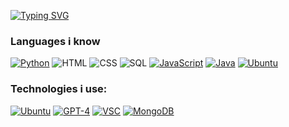 [![Typing SVG](https://readme-typing-svg.demolab.com?font=Jetbrains+Mono&duration=4500&pause=1000&color=EA6C06&center=true&vCenter=true&random=false&width=435&lines=Hi!+I'm+Vian%2C+a+self-taught+developer)](https://git.io/typing-svg)

### Languages i know

[![Python](https://img.shields.io/badge/-Python-141414?style=flat&logo=python)](https://docs.microsoft.com/en-us/dotnet/csharp/)
![HTML](https://img.shields.io/badge/-HTML-141414?style=flat&logo=html5)
![CSS](https://img.shields.io/badge/-CSS-141414?style=flat&logo=css3)
![SQL](https://img.shields.io/badge/-SQL-141414?style=flat&logo=postgresql)
[![JavaScript](https://img.shields.io/badge/-JavaScript-141414?style=flat&logo=javascript)](https://www.javascript.com/)
[![Java](https://img.shields.io/badge/-Java-141414?style=flat&logo=openjdk)](https://adoptium.net/)
[![Ubuntu](https://img.shields.io/badge/-Ubuntu-141414?style=flat&logo=ubuntu)](https://ubuntu.com/)

### Technologies i use:
[![Ubuntu](https://img.shields.io/badge/-Ubuntu-141414?style=flat&logo=ubuntu)](https://ubuntu.com/)
[![GPT-4](https://img.shields.io/badge/-Ubuntu-141414?style=flat&logo=openai)](https://ubuntu.com/)
[![VSC](https://img.shields.io/badge/-Ubuntu-141414?style=flat&logo=visualstudiocode)](https://ubuntu.com/)
[![MongoDB](https://img.shields.io/badge/-Ubuntu-141414?style=flat&logo=mongodb)](https://ubuntu.com/)
